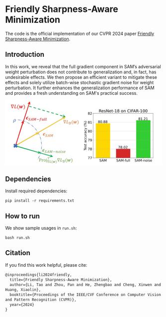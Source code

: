 # Friendly Sharpness-Aware Minimization

The code is the official implementation of our CVPR 2024 paper 
[Friendly Sharpness-Aware Minimization](https://arxiv.org/html/2403.12350v1).

## Introduction
In this work, we reveal that the full gradient component in SAM’s adversarial weight perturbation does not contribute to generalization and, in fact, has undesirable effects. We then propose an efficient variant to mitigate these effects and solely utilize batch-wise stochastic gradient noise for weight perturbation. It further enhances the generalization performance of SAM and provides a fresh understanding on SAM's practical success.

![Illustration of F-SAM](fsam.png)

## Dependencies

Install required dependencies:

```
pip install -r requirements.txt
```

## How to run

We show sample usages in `run.sh`:

```
bash run.sh
```


## Citation
If you find this work helpful, please cite:
```
@inproceedings{li2024friendly,
  title={Friendly Sharpness-Aware Minimization},
  author={Li, Tao and Zhou, Pan and He, Zhengbao and Cheng, Xinwen and Huang, Xiaolin},
  booktitle={Proceedings of the IEEE/CVF Conference on Computer Vision and Pattern Recognition (CVPR)},
  year={2024}
}
```
